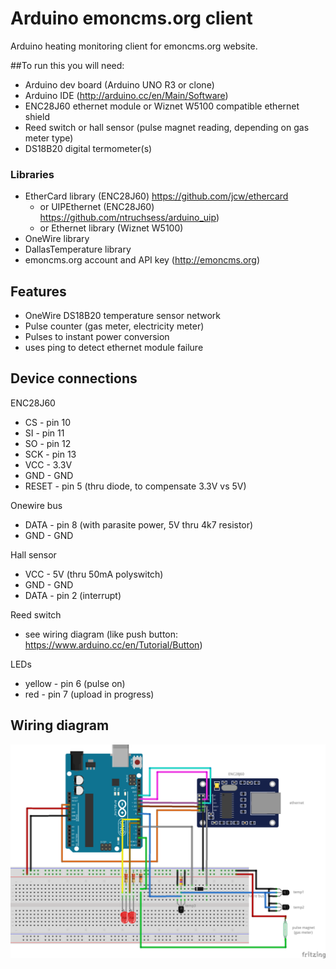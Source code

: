 # Arduino emoncms.org client

Arduino heating monitoring client for emoncms.org website.

##To run this you will need:

- Arduino dev board (Arduino UNO R3 or clone)
- Arduino IDE (http://arduino.cc/en/Main/Software)
- ENC28J60 ethernet module or Wiznet W5100 compatible ethernet shield
- Reed switch or hall sensor (pulse magnet reading, depending on gas meter type)
- DS18B20 digital termometer(s)

### Libraries
- EtherCard library (ENC28J60) https://github.com/jcw/ethercard 
  - or UIPEthernet (ENC28J60) https://github.com/ntruchsess/arduino_uip)
  - or Ethernet library (Wiznet W5100)
- OneWire library
- DallasTemperature library
- emoncms.org account and API key (http://emoncms.org)

## Features

- OneWire DS18B20 temperature sensor network
- Pulse counter (gas meter, electricity meter)
- Pulses to instant power conversion
- uses ping to detect ethernet module failure

## Device connections

ENC28J60
  - CS - pin 10
  - SI - pin 11
  - SO - pin 12
  - SCK - pin 13
  - VCC - 3.3V
  - GND - GND
  - RESET - pin 5 (thru diode, to compensate 3.3V vs 5V)
 
Onewire bus
  - DATA - pin 8 (with parasite power, 5V thru 4k7 resistor)
  - GND - GND
 
Hall sensor 
  - VCC - 5V (thru 50mA polyswitch)
  - GND - GND 
  - DATA - pin 2 (interrupt)

Reed switch
  - see wiring diagram (like push button: https://www.arduino.cc/en/Tutorial/Button)

LEDs
  - yellow - pin 6 (pulse on) 
  - red - pin 7 (upload in progress)

## Wiring diagram

 ![alt tag](https://raw.githubusercontent.com/lbrmnk/arduino-emoncms-client/master/wiring_bb.png)

